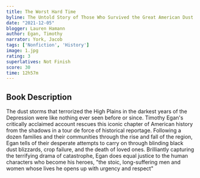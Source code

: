 ```yaml
---
title: The Worst Hard Time
byline: The Untold Story of Those Who Survived the Great American Dust Bowl 
date: "2021-12-05"
blogger: Lauren Hamann
author: Egan, Timothy
narrator: York, Jacob
tags: ['Nonfiction', 'History']
image: 1.jpg
rating: 3
superlatives: Not Finish
score: 30
time: 12h57m
---
```



## Book Description


The dust storms that terrorized the High Plains in the darkest years of the Depression were like nothing ever seen before or since. Timothy Egan's critically acclaimed account rescues this iconic chapter of American history from the shadows in a tour de force of historical reportage. Following a dozen families and their communities through the rise and fall of the region, Egan tells of their desperate attempts to carry on through blinding black dust blizzards, crop failure, and the death of loved ones. Brilliantly capturing the terrifying drama of catastrophe, Egan does equal justice to the human characters who become his heroes, "the stoic, long-suffering men and women whose lives he opens up with urgency and respect" 